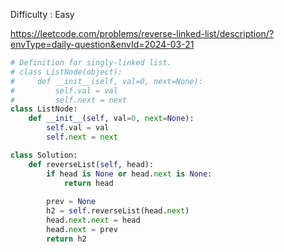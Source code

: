 Difficulty : Easy 

https://leetcode.com/problems/reverse-linked-list/description/?envType=daily-question&envId=2024-03-21 

```python
# Definition for singly-linked list.
# class ListNode(object):
#     def __init__(self, val=0, next=None):
#         self.val = val
#         self.next = next
class ListNode:
    def __init__(self, val=0, next=None):
        self.val = val
        self.next = next

class Solution:
    def reverseList(self, head):
        if head is None or head.next is None:
            return head
        
        prev = None
        h2 = self.reverseList(head.next)
        head.next.next = head
        head.next = prev
        return h2
```
